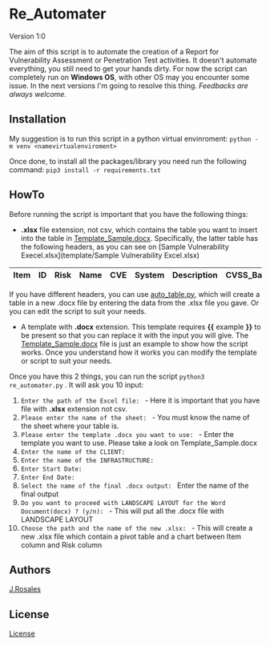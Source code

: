 # Re_Automater

Version 1:0

The aim of this script is to automate the creation of a Report for Vulnerability Assessment or Penetration Test activities.
It doesn't automate everything, you still need to get your hands dirty.
For now the script can completely run on **Windows OS**, with other OS may you encounter some issue. In the next versions I'm going to resolve this thing.
*Feedbacks are always welcome.*


## Installation

My suggestion is to run this script in a python virtual envinroment:
`python -m venv <namevirtualenviroment>`

Once done, to install all the packages/library you need run the following command:
`pip3 install -r requirements.txt`

## HowTo

Before running the script is important that you have the following things:

-  **.xlsx** file extension, not csv, which contains the table you want to insert into the table in [Template_Sample.docx](template/Template_Sample.docx). Specifically, the latter table has the following headers, as you can see on [Sample Vulnerability Execel.xlsx](template/Sample Vulnerability Excel.xlsx)

| Item | ID  | Risk | Name | CVE | System | Description | CVSS_Base_Score | CVSS_Temporal_Score | Solution |
| ---- | --- | ---- | ---- | --- | ------ | ----------- | --------------- | ------------------- | -------- |


If you have different headers, you can use [auto_table.py](auto_table), which will create a table in a new .docx file by entering the data from the .xlsx file you gave. Or you can edit the script to suit your needs.

- A template with **.docx** extension. This template requires **{{** example **}}** to be present so that you can replace it with the input you will give. The [Template_Sample.docx](template/Template_Sample.docx) file is just an example to show how the script works. Once you understand how it works you can modify the template or script to suit your needs.

Once you have this 2 things, you can run the script `python3 re_automater.py` .
It will ask you 10 input:

1) `Enter the path of the Excel file: ` - Here it is important that you have file with **.xlsx** extension not csv.
2) `Please enter the name of the sheet: ` - You must know the name of the sheet where your table is.
3) `Please enter the template .docx you want to use: ` - Enter the template you want to use. Please take a look on Template_Sample.docx
4) `Enter the name of the CLIENT: `
5) `Enter the name of the INFRASTRUCTURE: `
6) `Enter Start Date: `
7) `Enter End Date:  `
8) `Select the name of the final .docx output: ` Enter the name of the final output
9) `Do you want to proceed with LANDSCAPE LAYOUT for the Word Document(docx) ? (y/n): ` - This will put all the .docx file with LANDSCAPE LAYOUT
10) `Choose the path and the name of the new .xlsx: ` - This will create a new .xlsx file which contain a pivot table and a chart between Item column and Risk column

## Authors

 [J.Rosales](https://it.linkedin.com/in/johnchri-rosales31)

## License

[License](LICENSE)





